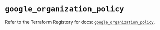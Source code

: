 # `google_organization_policy`

Refer to the Terraform Registory for docs: [`google_organization_policy`](https://registry.terraform.io/providers/hashicorp/google/5.26.0/docs/resources/organization_policy).
